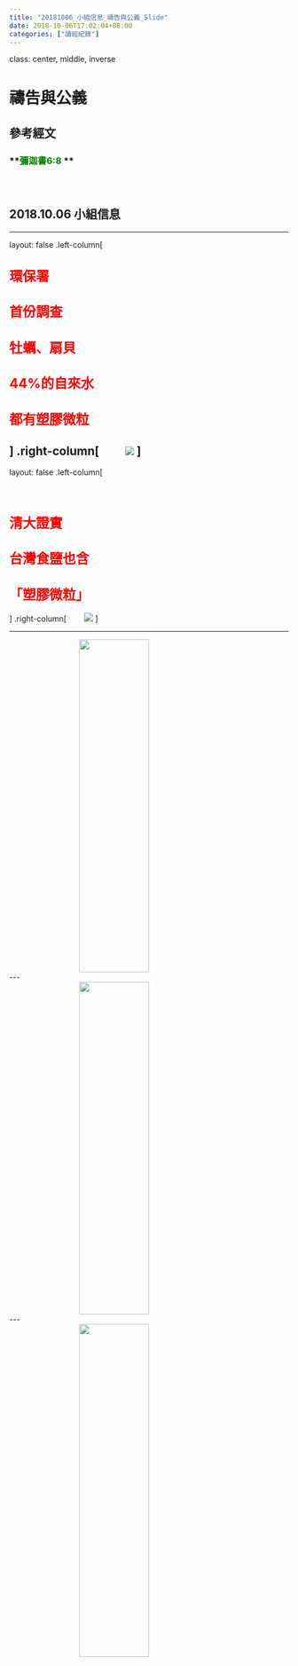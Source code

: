 ```yaml
---
title: "20181006_小組信息_禱告與公義_Slide"
date: 2018-10-06T17:02:04+08:00
categories: ["讀經紀錄"]
---
```


class: center, middle, inverse
# **禱告與公義**  
## 參考經文  
### **<span style="color:green">彌迦書6:8</span>  **  <br/><br/><br/>  
## 2018.10.06 小組信息  
---
layout: false
.left-column[
  <br/>
  ## **<span style="color:red"><font size="5">環保署</font></span>**
  ## **<span style="color:red"><font size="5">首份調查</font></span>**
  ## **<span style="color:red"><font size="5">牡蠣、扇貝</font></span>**
  ## **<span style="color:red"><font size="5">44%的自來水</font></span>**
  ## **<span style="color:red"><font size="5">都有塑膠微粒</font></span>**
]
.right-column[
  &emsp;&emsp;<img src="https://image1.thenewslens.com/2018/9/hm7d9r3w0hl7dvttgedf87qj32y1p5.jpg"/>
]
---
layout: false
.left-column[
  <br/><br/><br/>
  ## **<span style="color:red"><font size="5">清大證實</font></span>**
  ## **<span style="color:red"><font size="5">台灣食鹽也含</font></span>**
  ## **<span style="color:red"><font size="5">「塑膠微粒」</font></span>**
]
.right-column[
  &emsp;&emsp;<img src="https://s.yimg.com/ny/api/res/1.2/DQo2BB__od5zj1K_f.2ZSw--~A/YXBwaWQ9aGlnaGxhbmRlcjtzbT0xO3c9NTEwO2g9Mjg3/http://media.zenfs.com/zh-Hant-TW/homerun/setn.com.tw/1e742eb6ac7f65af9e49889676cb2be0"/>
]

---
<img src="https://www.medpartner.club/wp-content/uploads/2018/10/%E5%A1%91%E8%86%A0%E5%BE%AE%E7%B2%92_%E7%8F%BE%E6%B3%81.png" height="600px" style="display: block;margin-left: auto;margin-right: auto;width: 50%;"/>
---
<img src="https://www.medpartner.club/wp-content/uploads/2018/10/%E5%A1%91%E8%86%A0%E5%BE%AE%E7%B2%92_%E6%98%AF%E4%BB%80%E9%BA%BC.png" height="600px" style="display: block;margin-left: auto;margin-right: auto;width: 50%;"/>
---
<img src="https://www.medpartner.club/wp-content/uploads/2018/10/%E5%A1%91%E8%86%A0%E5%BE%AE%E7%B2%92_%E5%A6%82%E4%BD%95%E9%81%BF%E5%85%8D-800x856.png" height="600px" style="display: block;margin-left: auto;margin-right: auto;width: 50%;"/>